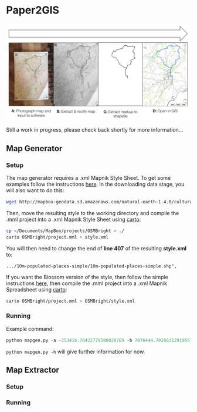 # Paper2GIS

![](images/howitworks.png)

Still a work in progress, please check back shortly for more information...

## Map Generator

### Setup

The map generator requires a .xml Mapnik Style Sheet. To get some examples follow the instructions [here](https://tilemill-project.github.io/tilemill/docs/guides/osm-bright-mac-quickstart/). In the downloading data stage, you will also want to do this:

```sh
wget http://mapbox-geodata.s3.amazonaws.com/natural-earth-1.4.0/cultural/10m-populated-places-simple.zip
```

Then, move the resulting style to the working directory and compile the .mml project into a .xml Mapnik Style Sheet using [carto](https://github.com/mapbox/carto):

```sh
cp ~/Documents/MapBox/projects/OSMBright > ./
carto OSMBright/project.mml > style.xml
```

You will then need to change the end of **line 407** of the resulting **style.xml** to:

```
.../10m-populated-places-simple/10m-populated-places-simple.shp", 
```

If you want the Blossom version of the style, then follow the simple instructions [here](https://github.com/stekhn/blossom), then compile the .mml project into a .xml Mapnik Spreadsheet using [carto](https://github.com/mapbox/carto):

```sh
carto OSMBright/project.mml > OSMBright/style.xml
```

### Running

Example command:

```python
python mapgen.py -a -253416.76422779588028789 -b 7076444.70266312919557095 -c -244881.40985959535464644 -d 7080278.71288163959980011 -e 27700 -f out.png
```

`python mapgen.py -h` will give further information for now.

## Map Extractor
### Setup
### Running